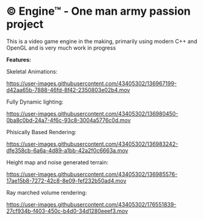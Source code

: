 # © Engine™ - One man army passion project
This is a video game engine in the making, primarily using modern C++ and OpenGL and is very much work in progress

**Features:**  

Skeletal Animations:


https://user-images.githubusercontent.com/43405302/136967199-d42aa65b-7888-46fd-8f42-2350803e02b4.mov

Fully Dynamic lighting:


https://user-images.githubusercontent.com/43405302/136980450-0ba8c0bd-24a7-4f6c-93c8-3004a5776c0d.mov


Phisically Based Rendering:


https://user-images.githubusercontent.com/43405302/136983242-dfe358cb-6a6a-4d89-a1bb-42a2f0c6663a.mov


Height map and noise generated terrain:


https://user-images.githubusercontent.com/43405302/136985576-17ae15b8-7272-42c8-8e09-fef232b50ad4.mov


Ray marched volume rendering:


https://user-images.githubusercontent.com/43405302/176551839-27cf934b-f403-450c-b4d0-34d1280eeef3.mov

